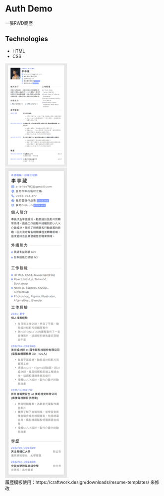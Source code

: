 # Auth Demo

一張RWD簡歷

## Technologies

- HTML
- CSS

<a href="img-profile-preview-md.png" target="_blank">
  <img src="img-profile-preview-md.png" alt="Medium Size Resume Preview" style="width: 200px; height: auto;">
</a>
<br/>
<a href="img-profile-preview-sm.png" target="_blank">
  <img src="img-profile-preview-sm.png" alt="Small Size Resume Preview" style="width: 200px; height: auto;">
</a>
<br/>
履歷模板使用：https://craftwork.design/downloads/resume-templates/ 來修改
